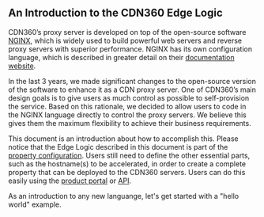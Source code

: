 ## An Introduction to the CDN360 Edge Logic

CDN360’s proxy server is developed on top of the open-source software [NGINX](nginx.org), which is widely used to build powerful web servers and reverse proxy servers with superior performance. NGINX has its own configuration language, which is described in greater detail on their [documentation website](http://nginx.org/en/docs/).

In the last 3 years, we made significant changes to the open-source version of the software to enhance it as a CDN proxy server. One of CDN360’s main design goals is to give users as much control as possible to self-provision the service. Based on this rationale, we decided to allow users to code in the NGINX language directly to control the proxy servers. We believe this gives them the maximum flexibility to achieve their business requirements.

This document is an introduction about how to accomplish this. Please notice that the Edge Logic described in this document is part of the [property configuration](/apidocs#operation/createProperty). Users still need to define the other essential parts, such as the hostname(s) to be accelerated, in order to create a complete property that can be deployed to the CDN360 servers. Users can do this easily using the [product portal](https://console.cdnetworks.com/cdn) or [API](/apidocs).

As an introduction to any new languange, let's get started with a "hello world" example.
